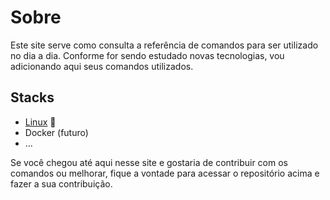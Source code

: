 # Sobre

Este site serve como consulta a referência de comandos para ser utilizado no dia a dia.
Conforme for sendo estudado novas tecnologias, vou adicionando aqui seus comandos utilizados.

## Stacks

* [Linux](linux/index.md) 🐧
* Docker (futuro)
* ...

Se você chegou até aqui nesse site e gostaria de contribuir com os comandos ou melhorar, fique a vontade para acessar o repositório acima e fazer a sua contribuição.